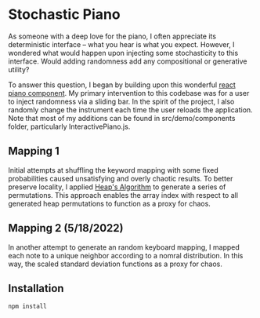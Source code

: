# Stochastic Piano

As someone with a deep love for the piano, I often appreciate its deterministic interface – what you hear is what you expect. However, I wondered what would happen upon injecting some stochasticity to this interface. Would adding randomness add any compositional or generative utility? 

To answer this question, I began by building upon this wonderful [react piano component](https://github.com/lillydinhle/react-piano-component). My  primary intervention to this codebase was for a user to inject randomness via a sliding bar. In the spirit of the project, I also randomly change the instrument each time the user reloads the application. Note that most of my additions can be found in src/demo/components folder, particularly InteractivePiano.js. 

## Mapping 1 
Initial attempts at shuffling the keyword mapping with some fixed probabilities caused unsatisfying and overly chaotic results. To better preserve locality, I applied [Heap's Algorithm](https://en.wikipedia.org/wiki/Heap%27s_algorithm#:~:text=Heap's%20algorithm%20generates%20all%20possible,2%20elements%20are%20not%20disturbed.) to generate a series of permutations. This approach enables the array index with respect to all generated heap permutations to function as a proxy for chaos. 

## Mapping 2 (5/18/2022)

In another attempt to generate an random keyboard mapping, I mapped each note to a unique neighbor according to a nomral distribution. In this way, the scaled standard deviation functions as a proxy for chaos. 

## Installation

```shell
npm install
```
